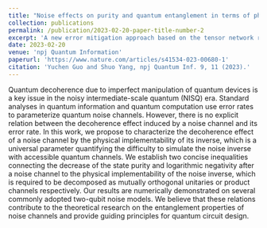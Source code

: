 ```yaml
---
title: "Noise effects on purity and quantum entanglement in terms of physical implementability"
collection: publications
permalink: /publication/2023-02-20-paper-title-number-2
excerpt: 'A new error mitigation approach based on the tensor network representation of the noise channels.'
date: 2023-02-20
venue: 'npj Quantum Information'
paperurl: 'https://www.nature.com/articles/s41534-023-00680-1'
citation: 'Yuchen Guo and Shuo Yang, npj Quantum Inf. 9, 11 (2023).'
---
```

Quantum decoherence due to imperfect manipulation of quantum devices is a key issue in the noisy intermediate-scale quantum (NISQ) era. Standard analyses in quantum information and quantum computation use error rates to parameterize quantum noise channels. However, there is no explicit relation between the decoherence effect induced by a noise channel and its error rate. In this work, we propose to characterize the decoherence effect of a noise channel by the physical implementability of its inverse, which is a universal parameter quantifying the difficulty to simulate the noise inverse with accessible quantum channels. We establish two concise inequalities connecting the decrease of the state purity and logarithmic negativity after a noise channel to the physical implementability of the noise inverse, which is required to be decomposed as mutually orthogonal unitaries or product channels respectively. Our results are numerically demonstrated on several commonly adopted two-qubit noise models. We believe that these relations contribute to the theoretical research on the entanglement properties of noise channels and provide guiding principles for quantum circuit design.
